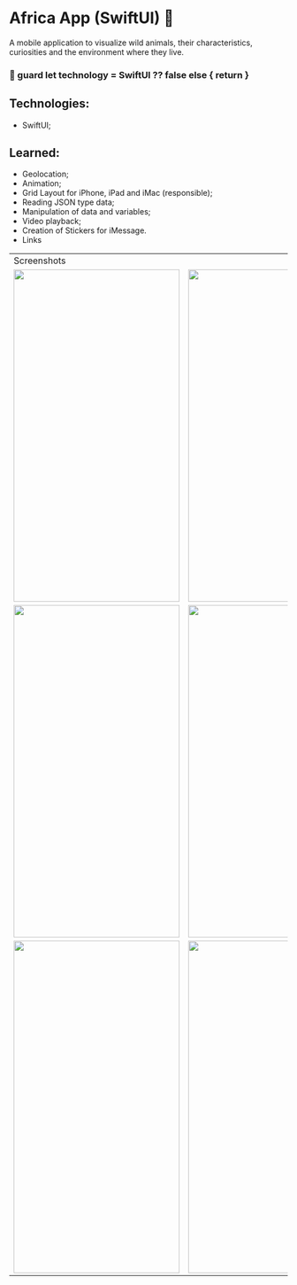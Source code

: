 # Africa App (SwiftUI) 🦁

  A mobile application to visualize wild animals, their characteristics, curiosities and the environment where they live.
  
  ### 🔧 guard let technology = SwiftUI ?? false else { return }
  
  ## Technologies:
   - SwiftUI;
   
  ## Learned:
  - Geolocation;
  - Animation;
  - Grid Layout for iPhone, iPad and iMac (responsible);
  - Reading JSON type data;
  - Manipulation of data and variables;
  - Video playback;
  - Creation of Stickers for iMessage.
  - Links
  
  <table>
    <tr>
       <td colspan="3">Screenshots</td>
    </tr>
    <tr>
      <td><img src="https://user-images.githubusercontent.com/38798492/183452588-035677fd-7555-4656-bae4-e24a1894de40.png" width="300" height="600"></td>
      <td><img src="https://user-images.githubusercontent.com/38798492/183452806-39cfa464-cb0a-4810-8835-a42b941d5c4b.png" width="300" height="600"></td>
      <td><img src="https://user-images.githubusercontent.com/38798492/183452960-244010f5-58ac-4915-a7c0-a4dfe2fde909.png" width="300" height="600"></td>
    </tr>
    <tr>
      <td><img src="https://user-images.githubusercontent.com/38798492/183453144-2d42293d-0dd7-4e5e-9256-5df0c48f26cc.png" width="300" height="600"></td>
      <td><img src="https://user-images.githubusercontent.com/38798492/183453488-1ee28df3-80c1-46c8-a77e-2c46988dd30f.png" width="300" height="600"></td>
      <td><img src="https://user-images.githubusercontent.com/38798492/183453866-a4cfec4f-856f-48da-bb94-af5cd5699ee6.png" width="300" height="600"></td>
    </tr>
    <tr>
      <td><img src="https://user-images.githubusercontent.com/38798492/183454025-4bb45a11-0415-45f0-87fd-06ee835efacc.png" width="300" height="600"></td>
      <td><img src="https://user-images.githubusercontent.com/38798492/183454188-4852c4b6-5d9a-4d6b-8dbd-7498aed1c7b0.png" width="300" height="600"></td>
       <td><img src="https://user-images.githubusercontent.com/38798492/183454298-f0873c29-8b9d-4af4-99b7-8fea17c20893.png" width="300" height="600"></td>
    </tr>
 </table>
